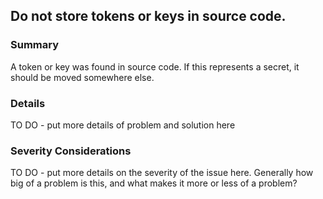 ## Do not store tokens or keys in source code.

### Summary
A token or key was found in source code. If this represents a secret, it should be moved somewhere else.

### Details
TO DO - put more details of problem and solution here

### Severity Considerations
TO DO - put more details on the severity of the issue here.  Generally how big of a problem is this, and what makes it more or less of a problem?

